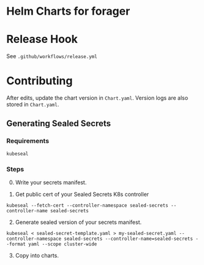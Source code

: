 # Helm Charts for forager

# Release Hook

See `.github/workflows/release.yml`

# Contributing

After edits, update the chart version in `Chart.yaml`. Version logs are also stored in `Chart.yaml`.

## Generating Sealed Secrets

### Requirements

`kubeseal`

### Steps

0. Write your secrets manifest.

1. Get public cert of your Sealed Secrets K8s controller

`kubeseal --fetch-cert --controller-namespace sealed-secrets --controller-name sealed-secrets`

2. Generate sealed version of your secrets manifest.

`kubeseal < sealed-secret-template.yaml > my-sealed-secret.yaml --controller-namespace sealed-secrets --controller-name=sealed-secrets --format yaml --scope cluster-wide`


3. Copy into charts.

